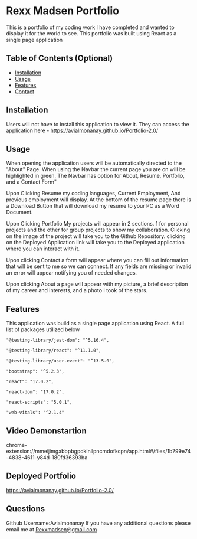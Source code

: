 # Rexx Madsen Portfolio        
This is a portfolio of my coding work I have completed and wanted to display it for the world to see. This portfolio was built using React as a single page application


## Table of Contents (Optional)

- [Installation](#installation)
- [Usage](#usage)
- [Features](#features)
- [Contact](#questions)



## Installation
Users will not have to install this application to view it. They can access the application here - https://avialmonanay.github.io/Portfolio-2.0/

## Usage
When opening the application users will be automatically directed to the "About" Page. When using the Navbar the current page you are on will be highlighted in green. The Navbar has option for About, Resume, Portfolio, and a Contact Form" 

Upon Clicking Resume my coding languages, Current Employment, And previous employment will display. At the bottom of the resume page there is a Download Button that will download my resume to your PC as a Word Document.

Upon Clicking Portfolio My projects will appear in 2 sections. 1 for personal projects and the other for group projects to show my collaboration. Clicking on the image of the project will take you to the Github Repository. clicking on the Deployed Application link will take you to the Deployed application where you can interact with it.

Upon clicking Contact a form will appear where you can fill out information that will be sent to me so we can connect. If any fields are missing or invalid an error will appear notifying you of needed changes.

Upon clicking About a page will appear with my picture, a brief description of my career and interests, and a photo I took of the stars.



## Features
This application was build as a single page application using React. A full list of packages utilized below

    "@testing-library/jest-dom": "^5.16.4",

    "@testing-library/react": "^11.1.0",

    "@testing-library/user-event": "^13.5.0",

    "bootstrap": "^5.2.3",

    "react": "17.0.2",

    "react-dom": "17.0.2",

    "react-scripts": "5.0.1",

    "web-vitals": "^2.1.4"



## Video Demonstartion
chrome-extension://mmeijimgabbpbgpdklnllpncmdofkcpn/app.html#/files/1b799e74-4838-4611-y84d-180fd36393ba

## Deployed Portfolio 
https://avialmonanay.github.io/Portfolio-2.0/

## Questions
Github Username:Avialmonanay
If you have any additional questions please email me at Rexxmadsen@gmail.com


